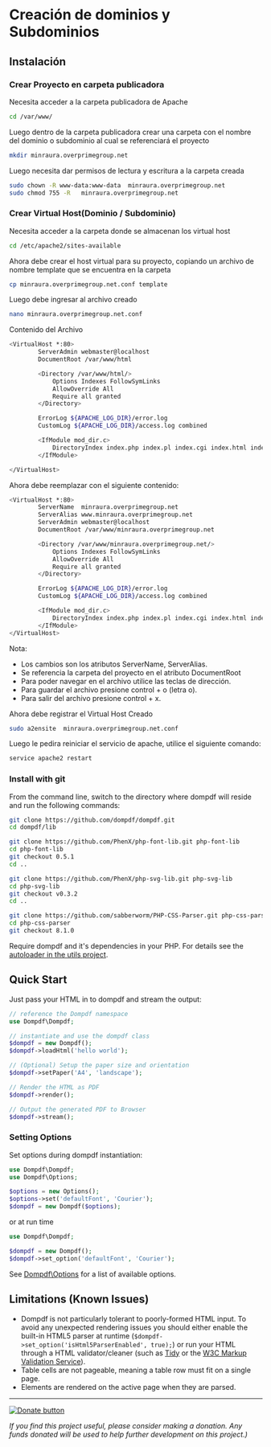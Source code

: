 Creación de dominios y Subdominios
======
 
## Instalación

### Crear Proyecto en carpeta publicadora

Necesita acceder a la carpeta publicadora de Apache
```bash
cd /var/www/
```

Luego dentro de la carpeta publicadora crear una carpeta con el nombre del dominio o subdominio al cual se referenciará el proyecto
```bash
mkdir minraura.overprimegroup.net
```

Luego necesita dar permisos de lectura y escritura a la carpeta creada
```bash
sudo chown -R www-data:www-data  minraura.overprimegroup.net
sudo chmod 755 -R   minraura.overprimegroup.net
```

### Crear Virtual Host(Dominio / Subdominio)

Necesita acceder a la carpeta donde se almacenan  los virtual host
```bash
cd /etc/apache2/sites-available
```
Ahora debe crear el host virtual para su proyecto, copiando un archivo de nombre template que se encuentra en la carpeta
```bash
cp minraura.overprimegroup.net.conf template
```
Luego debe ingresar al archivo creado
```bash
nano minraura.overprimegroup.net.conf
```
Contenido del Archivo
```bash
<VirtualHost *:80>
        ServerAdmin webmaster@localhost
        DocumentRoot /var/www/html

        <Directory /var/www/html/>
            Options Indexes FollowSymLinks
            AllowOverride All
            Require all granted
        </Directory>

        ErrorLog ${APACHE_LOG_DIR}/error.log
        CustomLog ${APACHE_LOG_DIR}/access.log combined

        <IfModule mod_dir.c>
            DirectoryIndex index.php index.pl index.cgi index.html index.xhtml index.htm
        </IfModule>

</VirtualHost>
```
Ahora debe reemplazar con el siguiente contenido:
```bash
<VirtualHost *:80>
        ServerName  minraura.overprimegroup.net
        ServerAlias www.minraura.overprimegroup.net
        ServerAdmin webmaster@localhost
        DocumentRoot /var/www/minraura.overprimegroup.net

        <Directory /var/www/minraura.overprimegroup.net/>
            Options Indexes FollowSymLinks
            AllowOverride All
            Require all granted
        </Directory>

        ErrorLog ${APACHE_LOG_DIR}/error.log
        CustomLog ${APACHE_LOG_DIR}/access.log combined

        <IfModule mod_dir.c>
            DirectoryIndex index.php index.pl index.cgi index.html index.xhtml index.htm
        </IfModule>
</VirtualHost>
```
Nota:
 * Los cambios son los atributos ServerName, ServerAlias.
 * Se referencia la carpeta del proyecto en el atributo DocumentRoot
 * Para poder navegar en el archivo utilice las teclas de dirección.
 * Para guardar el archivo presione control + o (letra o).
 * Para salir del archivo presione control + x.
 
Ahora debe registrar el Virtual Host Creado
```bash
sudo a2ensite  minraura.overprimegroup.net.conf
```

Luego le pedira reiniciar el servicio de apache, utilice el siguiente comando:
```bash
service apache2 restart
```


### Install with git

From the command line, switch to the directory where dompdf will
reside and run the following commands:

```sh
git clone https://github.com/dompdf/dompdf.git
cd dompdf/lib

git clone https://github.com/PhenX/php-font-lib.git php-font-lib
cd php-font-lib
git checkout 0.5.1
cd ..

git clone https://github.com/PhenX/php-svg-lib.git php-svg-lib
cd php-svg-lib
git checkout v0.3.2
cd ..

git clone https://github.com/sabberworm/PHP-CSS-Parser.git php-css-parser
cd php-css-parser
git checkout 8.1.0
```

Require dompdf and it's dependencies in your PHP.
For details see the [autoloader in the utils project](https://github.com/dompdf/utils/blob/master/autoload.inc.php).

## Quick Start

Just pass your HTML in to dompdf and stream the output:

```php
// reference the Dompdf namespace
use Dompdf\Dompdf;

// instantiate and use the dompdf class
$dompdf = new Dompdf();
$dompdf->loadHtml('hello world');

// (Optional) Setup the paper size and orientation
$dompdf->setPaper('A4', 'landscape');

// Render the HTML as PDF
$dompdf->render();

// Output the generated PDF to Browser
$dompdf->stream();
```

### Setting Options

Set options during dompdf instantiation:

```php
use Dompdf\Dompdf;
use Dompdf\Options;

$options = new Options();
$options->set('defaultFont', 'Courier');
$dompdf = new Dompdf($options);
```

or at run time

```php
use Dompdf\Dompdf;

$dompdf = new Dompdf();
$dompdf->set_option('defaultFont', 'Courier');
```

See [Dompdf\Options](src/Options.php) for a list of available options.


## Limitations (Known Issues)

 * Dompdf is not particularly tolerant to poorly-formed HTML input. To avoid
   any unexpected rendering issues you should either enable the built-in HTML5
   parser at runtime (`$dompdf->set_option('isHtml5ParserEnabled', true);`) 
   or run your HTML through a HTML validator/cleaner (such as
   [Tidy](http://tidy.sourceforge.net) or the
   [W3C Markup Validation Service](http://validator.w3.org)).
 * Table cells are not pageable, meaning a table row must fit on a single page.
 * Elements are rendered on the active page when they are parsed.

---

[![Donate button](https://www.paypal.com/en_US/i/btn/btn_donate_SM.gif)](http://goo.gl/DSvWf)

*If you find this project useful, please consider making a donation. Any funds donated will be used to help further development on this project.)*
